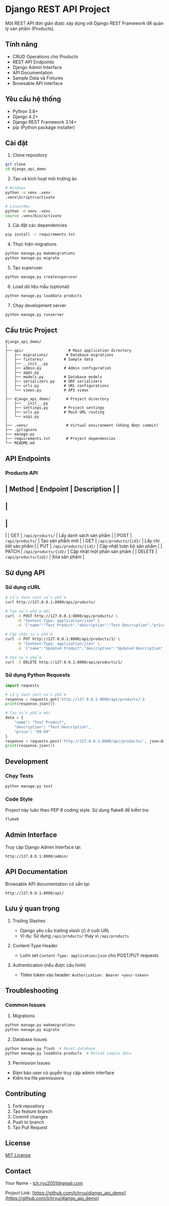 # Django REST API Project

Một REST API đơn giản được xây dựng với Django REST Framework để quản lý sản phẩm (Products).

## Tính năng

- CRUD Operations cho Products
- REST API Endpoints
- Django Admin Interface
- API Documentation
- Sample Data và Fixtures
- Browsable API Interface

## Yêu cầu hệ thống

- Python 3.8+
- Django 4.2+
- Django REST Framework 3.14+
- pip (Python package installer)

## Cài đặt

1. Clone repository
```bash
git clone 
cd django_api_demo
```

2. Tạo và kích hoạt môi trường ảo
```bash
# Windows
python -m venv .venv
.venv\Scripts\activate

# Linux/Mac
python -m venv .venv
source .venv/bin/activate
```

3. Cài đặt các dependencies
```bash
pip install -r requirements.txt
```

4. Thực hiện migrations
```bash
python manage.py makemigrations
python manage.py migrate
```

5. Tạo superuser
```bash
python manage.py createsuperuser
```

6. Load dữ liệu mẫu (optional)
```bash
python manage.py loaddata products
```

7. Chạy development server
```bash
python manage.py runserver
```

## Cấu trúc Project

```
django_api_demo/
│
├── api/                    # Main application directory
│   ├── migrations/        # Database migrations
│   ├── fixtures/         # Sample data
│   ├── __init__.py
│   ├── admin.py          # Admin configuration
│   ├── apps.py
│   ├── models.py         # Database models
│   ├── serializers.py    # DRF serializers
│   ├── urls.py           # URL configurations
│   └── views.py          # API views
│
├── django_api_demo/       # Project directory
│   ├── __init__.py
│   ├── settings.py       # Project settings
│   ├── urls.py           # Main URL routing
│   └── wsgi.py
│
├── .venv/                 # Virtual environment (không được commit)
├── .gitignore
├── manage.py
├── requirements.txt       # Project dependencies
└── README.md
```

## API Endpoints

### Products API

|
 Method 
|
 Endpoint 
|
 Description 
|
|
--------
|
----------
|
-------------
|
|
 GET 
|
`/api/products/`
|
 Lấy danh sách sản phẩm 
|
|
 POST 
|
`/api/products/`
|
 Tạo sản phẩm mới 
|
|
 GET 
|
`/api/products/{id}/`
|
 Lấy chi tiết sản phẩm 
|
|
 PUT 
|
`/api/products/{id}/`
|
 Cập nhật toàn bộ sản phẩm 
|
|
 PATCH 
|
`/api/products/{id}/`
|
 Cập nhật một phần sản phẩm 
|
|
 DELETE 
|
`/api/products/{id}/`
|
 Xóa sản phẩm 
|

## Sử dụng API

### Sử dụng cURL

```bash
# Lấy danh sách sản phẩm
curl http://127.0.0.1:8000/api/products/

# Tạo sản phẩm mới
curl -X POST http://127.0.0.1:8000/api/products/ \
     -H "Content-Type: application/json" \
     -d '{"name":"Test Product","description":"Test Description","price":"99.99"}'

# Cập nhật sản phẩm
curl -X PUT http://127.0.0.1:8000/api/products/1/ \
     -H "Content-Type: application/json" \
     -d '{"name":"Updated Product","description":"Updated Description","price":"149.99"}'

# Xóa sản phẩm
curl -X DELETE http://127.0.0.1:8000/api/products/1/
```

### Sử dụng Python Requests

```python
import requests

# Lấy danh sách sản phẩm
response = requests.get('http://127.0.0.1:8000/api/products/')
print(response.json())

# Tạo sản phẩm mới
data = {
    "name": "Test Product",
    "description": "Test Description",
    "price": "99.99"
}
response = requests.post('http://127.0.0.1:8000/api/products/', json=data)
print(response.json())
```

## Development

### Chạy Tests
```bash
python manage.py test
```

### Code Style
Project này tuân theo PEP 8 coding style. Sử dụng flake8 để kiểm tra:
```bash
flake8
```

## Admin Interface

Truy cập Django Admin Interface tại:
```
http://127.0.0.1:8000/admin/
```

## API Documentation

Browsable API documentation có sẵn tại:
```
http://127.0.0.1:8000/api/
```

## Lưu ý quan trọng

1. Trailing Slashes
   - Django yêu cầu trailing slash (/) ở cuối URL
   - Ví dụ: Sử dụng `/api/products/` thay vì `/api/products`

2. Content-Type Header
   - Luôn set `Content-Type: application/json` cho POST/PUT requests

3. Authentication (nếu được cấu hình)
   - Thêm token vào header: `Authorization: Bearer <your-token>`

## Troubleshooting

### Common Issues

1. Migrations
```bash
python manage.py makemigrations
python manage.py migrate
```

2. Database Issues
```bash
python manage.py flush  # Reset database
python manage.py loaddata products  # Reload sample data
```

3. Permission Issues
- Đảm bảo user có quyền truy cập admin interface
- Kiểm tra file permissions

## Contributing

1. Fork repository
2. Tạo feature branch
3. Commit changes
4. Push to branch
5. Tạo Pull Request

## License

[MIT License](LICENSE)

## Contact

Your Name - [lch.ryu2001@gmail.com](mailto:lch.ryu2001@gmail.com)

Project Link: [https://github.com/lchryu/django_api_demo](https://github.com/lchryu/django_api_demo)